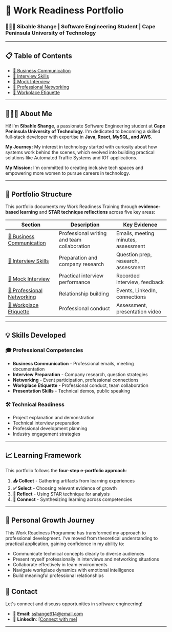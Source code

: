 # 🌟 Work Readiness Portfolio  
### 👩🏽‍💻 Sibahle Shange | Software Engineering Student | Cape Peninsula University of Technology

---

## 📋 Table of Contents
- [💼 Business Communication](./business-communication.md) 
- [🎤 Interview Skills](./interview-skills.md) 
- [🎥 Mock Interview](./mock-interview.md) 
- [🔗 Professional Networking](./professional-networking.md) 
- [🏢 Workplace Etiquette](./workplace-etiquette.md)

---

## 👩🏽‍🎓 About Me

Hi! I'm **Sibahle Shange**, a passionate Software Engineering student at **Cape Peninsula University of Technology**. I'm dedicated to becoming a skilled full-stack developer with expertise in **Java, React, MySQL, and AWS**.

**My Journey:** My interest in technology started with curiosity about how systems work behind the scenes, which evolved into building practical solutions like Automated Traffic Systems and IOT applications.

**My Mission:** I'm committed to creating inclusive tech spaces and empowering more women to pursue careers in technology.

---

## 🎯 Portfolio Structure

This portfolio documents my Work Readiness Training through **evidence-based learning** and **STAR technique reflections** across five key areas:

| Section | Description | Key Evidence |
|---------|-------------|--------------|
| [💼 Business Communication](./business-communication.md) | Professional writing and team collaboration | Emails, meeting minutes, assessment |
| [🎤 Interview Skills](./interview-skills.md) | Preparation and company research | Question prep, research, assessment |
| [🎥 Mock Interview](./mock-interview.md) | Practical interview performance | Recorded interview, feedback |
| [🔗 Professional Networking](./professional-networking.md) | Relationship building | Events, LinkedIn, connections |
| [🏢 Workplace Etiquette](./workplace-etiquette.md) | Professional conduct | Assessment, presentation video |

---

## 💡 Skills Developed

### 🎓 Professional Competencies
- **Business Communication** - Professional emails, meeting documentation
- **Interview Preparation** - Company research, question strategies
- **Networking** - Event participation, professional connections
- **Workplace Etiquette** - Professional conduct, team collaboration
- **Presentation Skills** - Technical demos, public speaking

### 🛠️ Technical Readiness
- Project explanation and demonstration
- Technical interview preparation
- Professional development planning
- Industry engagement strategies

---

## 📈 Learning Framework

This portfolio follows the **four-step e-portfolio approach**:

1. **📥 Collect** - Gathering artifacts from learning experiences
2. **✅ Select** - Choosing relevant evidence of growth
3. **🤔 Reflect** - Using STAR technique for analysis
4. **🔗 Connect** - Synthesizing learning across competencies

---
## 🌈 Personal Growth Journey
This Work Readiness Programme has transformed my approach to professional development. I've moved from theoretical understanding to practical application, gaining confidence in my ability to:

- Communicate technical concepts clearly to diverse audiences
- Present myself professionally in interviews and networking situations
- Collaborate effectively in team environments
- Navigate workplace dynamics with emotional intelligence
- Build meaningful professional relationships




## 🚀 Contact

Let's connect and discuss opportunities in software engineering!

- 📧 **Email**: [sshange614@email.com](sshange614@email.com)
- 💼 **LinkedIn**: [[Connect with me](https://linkedin.com/in/your-profile](https://www.linkedin.com/in/sibahleshange/))]

---

<div align="center">



</div>

